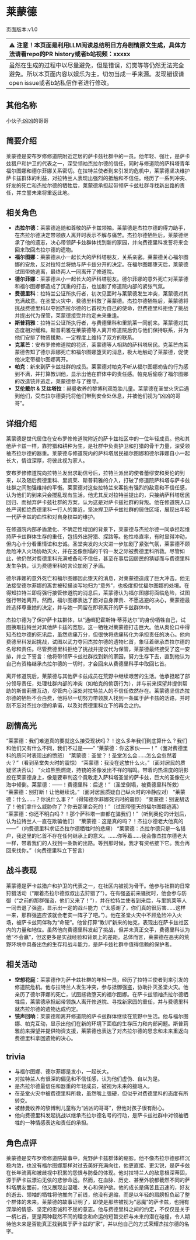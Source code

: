 # 莱蒙德
页面版本:v1.0
 

| :warning: 注意！本页面是利用LLM阅读总结明日方舟剧情原文生成，具体方法请看repo的PR history或者b站视频：xxxxx           |
|:----------------------------|
| 虽然在生成的过程中以尽量避免，但是错误，幻觉等等仍然无法完全避免。所以本页面内容以娱乐为主，切勿当成一手来源。发现错误请open issue或者b站私信作者进行修改。|



## 其他名称
小伙子;凶凶的哥哥
## 简要介绍
莱蒙德是安布罗修修道院附近定居的萨卡兹社群中的一员。他年轻、强壮，是萨卡兹猎户和护卫的代表之一，深受领袖杰拉尔德的信任，同时与修道院的萨科塔青年福尔图娜和德尔菲娜关系密切。在拉特兰使者到来引发的危机中，莱蒙德坚决维护萨卡兹群体的利益，对拉特兰人表现出强烈的抵触和不信任。经历了一系列冲突、好友的死亡和杰拉尔德的牺牲后，莱蒙德承担起带领萨卡兹社群寻找新出路的责任，并立誓未来将重返此地。
## 相关角色
-   **杰拉尔德**：莱蒙德追随和尊敬的萨卡兹领袖。莱蒙德是杰拉尔德的得力助手，在杰拉尔德决定带领族人离开时表示不解与痛苦。杰拉尔德牺牲后，莱蒙德继承了他的遗志，决心带领萨卡兹群体找到新的家园，并向费德里科发誓将来会回来取回杰拉尔德的遗物。
-   **福尔图娜**：莱蒙德从小一起长大的萨科塔朋友，关系亲密。莱蒙德关心福尔图娜的安危，反对拉特兰将她与萨卡兹分开的决定。在福尔图娜堕天后，莱蒙德试图带她逃离，最终两人一同离开了修道院。
-   **德尔菲娜**：莱蒙德从小一起长大的萨科塔朋友。德尔菲娜的意外死亡对莱蒙德和福尔图娜都造成了沉重的打击，也加剧了修道院内部的紧张气氛。
-   **费德里科**：拉特兰公证所执行者，初次见面时与莱蒙德发生冲突，莱蒙德对其充满敌意。在圣堂火灾中，费德里科救了莱蒙德。杰拉尔德牺牲后，莱蒙德将挑战费德里科以夺回杰拉尔德的匕首视为自己的使命，但费德里科拒绝了挑战并提出代为保管，莱蒙德接受并约定未来重逢。
-   **斯普莉雅**：拉特兰公证所执行者，与费德里科和里凯莱一同前来。莱蒙德对其态度相对缓和。斯普莉雅在莱蒙德等人离开修道院后仍与他们保持联系，并为他们安排了物资援助，一定程度上维持了双方的联系。
-   **克莱芒**：安布罗修修道院的花匠，莱蒙德等人相熟的萨科塔居民。克莱芒向莱蒙德告知了德尔菲娜死亡和福尔图娜堕天的消息，极大地触动了莱蒙德，促使他决定带福尔图娜离开。
-   **帕克**：新来到萨卡兹社群的成员。莱蒙德对帕克不听从福尔图娜劝告的行为感到不满，并打算教训他，显示出他在群体中的责任感。帕克后偷窃了福尔图娜的改造铳并逃走，莱蒙德参与了搜寻。
-   **艾伦戴尔 & 艾丝塔拉**：赫曼收养的黎博利双胞胎儿童。莱蒙德在圣堂火灾后遇到他们，受杰拉尔德委托将他们带到安全处休息，并被他们视为“凶凶的哥哥”。
## 详细介绍
莱蒙德是世代居住在安布罗修修道院附近的萨卡兹社区中的一位年轻成员。他和其他萨卡兹一样，靠狩猎和耕种为生，是社群中负责护卫和打猎的骨干力量，深受领袖杰拉尔德的器重。莱蒙德与修道院内的萨科塔居民福尔图娜和德尔菲娜自小一起长大，情谊深厚，将彼此视为家人。

安布罗修修道院向拉特兰发出求助信号后，拉特兰派出的使者蕾缪安和奥伦的到来，以及随后费德里科、里凯莱、斯普莉雅的介入，打破了修道院萨科塔与萨卡兹社群之间勉强维持的平衡。莱蒙德对这些拉特兰来客抱有强烈的敌意和不信任感，认为他们的到来只会搅乱现有生活。他尤其反对拉特兰提出的，只接纳萨科塔居民回归、而抛弃萨卡兹社群的方案，认为这是对萨卡兹社群的背叛。他在修道院入口处严词拒绝费德里科一行人的靠近，坚决捍卫萨卡兹社群的居住区域，展现出年轻一代萨卡兹的血性和对自身权益的维护。

在修道院内部矛盾激化、不确定性增加的背景下，莱蒙德与杰拉尔德一同承担起维持萨卡兹群体生存的重任，包括外出狩猎、探路等。他性格直率，有时显得冲动，但内心十分看重情谊和忠诚。圣堂突发的火灾进一步加剧了紧张气氛，莱蒙德不顾危险冲入火场协助灭火，并在圣像倒塌的千钧一发之际被费德里科所救。尽管如此，他仍然对费德里科充满戒备和不信任，甚至在事后因居民的猜疑而与费德里科发生争执，认为费德里科的言论加剧了矛盾。

德尔菲娜的意外死亡和福尔图娜因此堕天的消息，对莱蒙德造成了巨大冲击。他无法接受德尔菲娜的离世被轻描淡写地归为“意外”，也极度担忧福尔图娜的处境。在得知拉特兰即将强行接管修道院的消息后，莱蒙德认为福尔图娜将面临危险，试图强行带她离开。然而，福尔图娜表达了面对自身罪责、不愿逃避的决心，莱蒙德最终选择尊重她的决定，并与她一同留在即将离开的萨卡兹群体中。

杰拉尔德为了保护萨卡兹群体，以“通缉犯霍斯特·蒂芬达尔”的身份牺牲自己，试图换取拉特兰对其他萨卡兹的宽恕。这一牺牲对莱蒙德打击巨大。他从奥伦口中得知杰拉尔德的死讯后，虽然悲痛万分，但很快将悲痛转化为承担责任的决心。他向费德里科发起挑战，试图以武力夺回杰拉尔德的遗物匕首，象征着继承杰拉尔德的名号和责任。尽管费德里科拒绝了挑战并提议代为保管，莱蒙德最终接受了这一安排，并立下誓言：他将带领萨卡兹社群找到新的家园，努力生存下去，直到他认为自己有资格继承杰拉尔德的一切时，才会回来从费德里科手中取回匕首。

离开修道院后，莱蒙德与其他萨卡兹成员在荒野中继续艰苦的生活。他承担起了部分领导责任，处理社群内部的冲突（如帕克的偷窃行为），并与前来探望并提供帮助的斯普莉雅互动，尽管内心深处对拉特兰人的不信任依然存在。莱蒙德坚信杰拉尔德的牺牲不会白费，他将尽一切努力带领族人找到一条属于萨卡兹的活路，并时刻不忘对杰拉尔德的承诺，以及对费德里科立下的再会之约。
## 剧情高光
“莱蒙德：我们难道真的要就这么接受现状吗？！这么多年我们到底算什么？我们和他们又有什么不同，我们不过是——”
“莱蒙德：你这家伙——！”（面对费德里科的质问时表现出的愤怒）
“莱蒙德：圣堂？！圣堂怎么会......怎么会忽然着火？”（看到圣堂失火时的震惊）
“莱蒙德：我没在这放什么火。”（面对居民的质疑坚决否认）
“火焰熊熊燃烧，持铳的圣像发出不祥的嗡鸣。带着灼热温度的阴影投在莱蒙德身上，像是要审判这个竟敢走入萨科塔圣堂的萨卡兹，巨大的圣像在火海中倾倒。莱蒙德：——！费德里科：后退！”（圣堂倒塌，被费德里科所救）
“莱蒙德：别打断！让他继续说。”（面对居民质疑自己纵火时的冷静应对）
“莱蒙德：什么......？你说什么事？”（得知德尔菲娜死讯时的震惊）
“莱蒙德：别说胡话了！他们拿什么威胁你了？你去那里会死的！”（试图带堕天的福尔图娜逃离）
“莱蒙德：你还不明白吗？！那个萨科塔一直都在骗我们！”（听到奥伦的计划后，认为拉特兰人一直在欺骗他们）
“莱蒙德：这是真的吗？！杰拉尔德老大他真的——”（向费德里科求证杰拉尔德牺牲时的悲痛）
“莱蒙德：杰拉尔德只是一名猎户，我这里的匕首不存在任何继承上的意义。......你等着......我会像杰拉尔德老大一样，带着我们的人找到一条新的出路。等到那时候，我才有资格接下它。我会再回来找你。”（向费德里科立下誓言）
## 战斗表现
莱蒙德是萨卡兹猎户和护卫的代表之一，在社区内被视为骨干。他参与社群的日常狩猎活动（“跟着杰拉尔德叔叔出去狩猎了”）。在有强盗前来骚扰时，他会参与防御（“之前的那群强盗，他们又来了！”），并在拉特兰使者到来后，与里凯莱等人一同击退了强盗，显示出一定的战斗能力（“太感谢了，你们真的很厉害......这样一来，那群强盗应该就会老实一阵子了吧。”）。他在圣堂火灾中不顾危险冲入火场，被萨卡兹同伴称为“命硬”。他曾打算“教训”新来的帕克，表现出在萨卡兹社区内的力量和地位。虽然他向费德里科发起了挑战，但并未真正交手，费德里科认为他“不会赢”，但这更多是实战经验和背景上的差距。总体而言，莱蒙德在恶劣的荒野环境中具备出色的生存和战斗能力，是萨卡兹社群中值得信赖的保护者。
## 相关活动
-   **空想花庭**：莱蒙德作为萨卡兹社群的年轻一员，经历了拉特兰使者到来引发的修道院危机。他与拉特兰人发生冲突，参与抵御强盗，协助扑灭圣堂火灾。他亲历了德尔菲娜的死亡，试图拯救堕天的福尔图娜。在萨卡兹领袖杰拉尔德牺牲后，莱蒙德承担起带领族人离开修道院、寻找新家园的重任，并与费德里科就杰拉尔德的遗物达成约定。
-   **铳声回响**：莱蒙德和离开修道院的萨卡兹群体继续在荒野中生活。他与福尔图娜、帕克互动，显示出他们在新的环境下面临的生存压力和内部问题。斯普莉雅前来探望并提供物资支援，莱蒙德也表达了对杰拉尔德的思念和未来重返向费德里科拿回遗物的决心。
## trivia
*   与福尔图娜、德尔菲娜是发小，一起长大。
*   对拉特兰人有很深的偏见和不信任感，认为他们虚伪、自以为是。
*   是杰拉尔德最信任和器重的年轻成员，被视为未来的接班人。
*   在圣堂火灾中被费德里科所救，虽然嘴上强硬，但似乎对费德里科的态度有所转变。
*   被赫曼收养的黎博利儿童称为“凶凶的哥哥”，但他对孩子很有耐心。
*   他向费德里科发起挑战以继承杰拉尔德名号的行动，是萨卡兹社群中对领袖牺牲的一种情感表达和责任的承担。
## 角色点评
莱蒙德是安布罗修修道院故事中，荒野萨卡兹群体的缩影。他不像杰拉尔德那样沉稳内敛，也没有福尔图娜那样对过去美好充满向往，他更直接、更尖锐，是萨卡兹在长年流离和被歧视中积累的怨恨与防备的体现。他对拉特兰人的敌意根深蒂固，源于萨卡兹漂泊无依的悲惨命运。然而，在血脉、历史、甚至外貌都截然不同的萨科塔朋友面前，他又展现出温暖、关心和保护欲。他的成长是痛苦且迅速的，好友的逝去、领袖的牺牲将他推向了前线，他没有退缩，而是以年轻的肩膀担负起了整个群体的未来。莱蒙德的故事证明了，即使是那些被视为“恶魔”的萨卡兹，也拥有深厚的情感、坚定的忠诚和不屈的意志。他与费德里科之间的约定，不仅仅是关于一柄匕首，更是两种截然不同的理念和命运的短暂交织与未来的潜在碰撞，令人期待他未来是否能真正找到属于萨卡兹的“家”，并以他自己的方式荣耀杰拉尔德的名字。